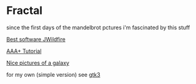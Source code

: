 # Fractal

since the first days of the mandelbrot pctures i'm fascinated by this stuff

[Best software JWildfire](http://jwildfire.org/) 

[AAA+ Tutorial](http://www.andreas-maschke.com/?page_id=875)


[Nice pictures of a galaxy](http://zy0rg.deviantart.com/art/Macro-Galaxy-375414443)

for my own (simple version) see [gtk3](gtk3.md)
